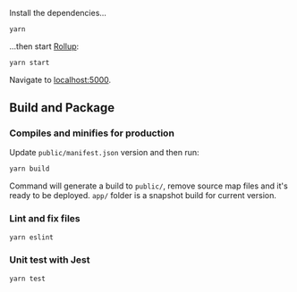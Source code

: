 Install the dependencies...

```bash
yarn
```

...then start [Rollup](https://rollupjs.org):

```bash
yarn start
```

Navigate to [localhost:5000](http://localhost:5000).
## Build and Package

### Compiles and minifies for production

Update `public/manifest.json` version and then run:

```bash
yarn build
```

Command will generate a build to `public/`, remove source map files and it's ready to be deployed. `app/` folder is a snapshot build for current version.

### Lint and fix files

```bash
yarn eslint
```

### Unit test with Jest

```bash
yarn test
```
